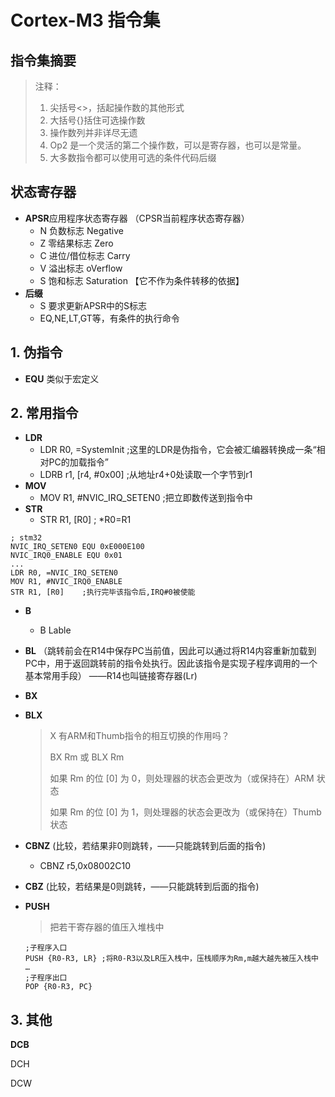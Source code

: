 # Cortex-M3 指令集
## 指令集摘要

> 注释：
>
> 1.  尖括号<>，括起操作数的其他形式
> 2.  大括号{}括住可选操作数
> 3. 操作数列并非详尽无遗
> 4. Op2 是一个灵活的第二个操作数，可以是寄存器，也可以是常量。
> 5. 大多数指令都可以使用可选的条件代码后缀



## 状态寄存器

- **APSR**应用程序状态寄存器 （CPSR当前程序状态寄存器）
  - N 负数标志 Negative
  - Z 零结果标志 Zero
  - C 进位/借位标志 Carry
  - V 溢出标志 oVerflow
  - S 饱和标志 Saturation 【它不作为条件转移的依据】
- **后缀**
  - S 要求更新APSR中的S标志
  - EQ,NE,LT,GT等，有条件的执行命令



## 1. 伪指令

- **EQU** 类似于宏定义

## 2. 常用指令

- **LDR** 
  - LDR	R0, =SystemInit	;这里的LDR是伪指令，它会被汇编器转换成一条“相对PC的加载指令”
  - LDRB	r1, [r4, #0x00]   ;从地址r4+0处读取一个字节到r1
- **MOV**
  - MOV	R1, #NVIC_IRQ_SETEN0	;把立即数传送到指令中
- **STR**
  - STR	R1,  [R0]	; *R0=R1

```assembly
; stm32
NVIC_IRQ_SETEN0	EQU	0xE000E100
NVIC_IRQ0_ENABLE EQU 0x01
...
LDR	R0, =NVIC_IRQ_SETEN0
MOV	R1, #NVIC_IRQ0_ENABLE
STR	R1, [R0]	;执行完毕该指令后,IRQ#0被使能
```

- **B** 

  - B Lable

- **BL** （跳转前会在R14中保存PC当前值，因此可以通过将R14内容重新加载到PC中，用于返回跳转前的指令处执行。因此该指令是实现子程序调用的一个基本常用手段） ——R14也叫链接寄存器(Lr)

- **BX**

- **BLX**

  > X 有ARM和Thumb指令的相互切换的作用吗？
  >
  > BX Rm 或 BLX Rm
  >
  > 如果 Rm 的位 [0] 为 0，则处理器的状态会更改为（或保持在）ARM 状态
  >
  > 如果 Rm 的位 [0] 为 1，则处理器的状态会更改为（或保持在）Thumb 状态

- **CBNZ** (比较，若结果非0则跳转，——只能跳转到后面的指令)

  - CBNZ     r5,0x08002C10

- **CBZ**  (比较，若结果是0则跳转，——只能跳转到后面的指令)

- **PUSH**

  > 把若干寄存器的值压入堆栈中

  ```assembly
  ;子程序入口
  PUSH {R0-R3, LR} ;将R0-R3以及LR压入栈中，压栈顺序为Rm,m越大越先被压入栈中
  … 
  ;子程序出口
  POP {R0-R3, PC}
  ```

  

  

## 3. 其他

**DCB** 

DCH

DCW

